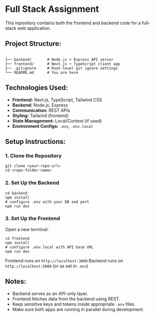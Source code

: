 # Full Stack Assignment

This repository contains both the frontend and backend code for a full-stack web application.

## Project Structure:

```
.
├── backend/       # Node.js + Express API server
├── frontend/      # Next.js + TypeScript client app
├── .gitignore     # Root-level git ignore settings
└── README.md      # You are here
```

## Technologies Used:

* **Frontend:** Next.js, TypeScript, Tailwind CSS
* **Backend:** Node.js, Express
* **Communication:** REST APIs
* **Styling:** Tailwind (frontend)
* **State Management:** Local/Context (if used)
* **Environment Configs:** `.env`, `.env.local`

## Setup Instructions:

### 1. Clone the Repository

```
git clone <your-repo-url>
cd <repo-folder-name>
```

### 2. Set Up the Backend

```
cd backend
npm install
# configure .env with your DB and port
npm run dev
```

### 3. Set Up the Frontend

Open a new terminal:

```
cd frontend
npm install
# configure .env.local with API base URL
npm run dev
```

Frontend runs on `http://localhost:3000`
Backend runs on `http://localhost:5000` (or as set in `.env`)

## Notes:

* Backend serves as an API-only layer.
* Frontend fetches data from the backend using REST.
* Keep sensitive keys and tokens inside appropriate `.env` files.
* Make sure both apps are running in parallel during development.
